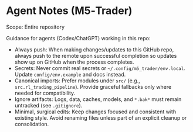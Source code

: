 Agent Notes (M5‑Trader)
=======================

Scope: Entire repository

Guidance for agents (Codex/ChatGPT) working in this repo:

- Always push: When making changes/updates to this GitHub repo, always push to the remote upon successful completion so updates show up on GitHub when the process completes.
- Secrets: Never commit real secrets or `~/.config/m5_trader/env.local`. Update `config/env.example` and docs instead.
- Canonical imports: Prefer modules under `src/` (e.g., `src.rl_trading_pipeline`). Provide graceful fallbacks only where needed for compatibility.
- Ignore artifacts: Logs, data, caches, models, and `*.bak*` must remain untracked (see `.gitignore`).
- Minimal, surgical edits: Keep changes focused and consistent with existing style. Avoid renaming files unless part of an explicit cleanup or consolidation.

